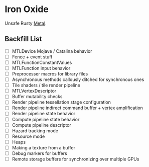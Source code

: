 Iron Oxide
=

Unsafe Rusty [Metal](https://developer.apple.com/documentation/metal?language=objc).

Backfill List
-
- [ ] MTLDevice Mojave / Catalina behavior
- [ ] Fence + event stuff
- [ ] MTLFunctionConstantValues
- [ ] MTLFunction input behavior
- [ ] Preprocesser macros for library files
- [ ] Asynchronous methods callously ditched for synchronous ones
- [ ] Tile shaders / tile render pipeline
- [ ] MTLVertexDescriptor
- [ ] Buffer mutability checks
- [ ] Render pipeline tessellation stage configuration
- [ ] Render pipeline indirect command buffer + vertex amplification
- [ ] Render pipeline state behavior
- [ ] Compute pipeline state behavior
- [ ] Compute pipeline descriptor
- [ ] Hazard tracking mode
- [ ] Resource mode
- [ ] Heaps
- [ ] Making a texture from a buffer
- [ ] Debug markers for buffers
- [ ] Remote storage buffers for synchronizing over multiple GPUs